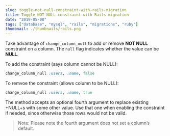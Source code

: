 ```yaml
---
slug: toggle-not-null-constraint-with-rails-migration
title: Toggle NOT NULL constraint with Rails migration
date: "2019-05-08"
tags: ["database", "mysql", "rails", "migrations", "ruby"]
thumbnail: ./thumbnails/rails.png
---
```


Take advantage of `change_column_null` to add or remove **NOT NULL** constraint on a column. The `null` flag indicates whether the value can be **NULL**.

To add the constraint (says column cannot be NULL):

```ruby
change_column_null :users, :name, false
```

To remvoe the constraint (allows column to be NULL):

```ruby
change_column_null :users, :name, true
```

The method accepts an optional fourth argument to replace existing +NULL+s with some other value. Use that one when enabling the constraint if needed, since otherwise those rows would not be valid.

> Note: Please note the fourth argument does not set a column’s default.
